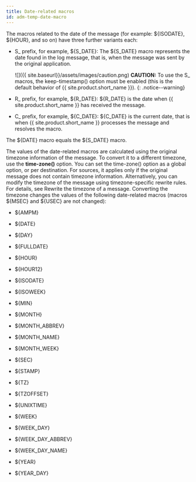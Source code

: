 ```yaml
---
title: Date-related macros
id: adm-temp-date-macro
---
```


The macros related to the date of the message (for example: ${ISODATE},
${HOUR}, and so on) have three further variants each:

- S_ prefix, for example, ${S_DATE}: The ${S_DATE} macro
    represents the date found in the log message, that is, when the
    message was sent by the original application.

    ![]({{ site.baseurl}}/assets/images/caution.png) **CAUTION:**
    To use the S\_ macros, the keep-timestamp() option must be enabled
    (this is the default behavior of {{ site.product.short_name }}).
    {: .notice--warning}

- R_ prefix, for example, ${R_DATE}: ${R_DATE} is the date when
    {{ site.product.short_name }} has received the message.

- C_ prefix, for example, ${C_DATE}: ${C_DATE} is the current
    date, that is when {{ site.product.short_name }} processes the message and resolves
    the macro.

The ${DATE} macro equals the ${S_DATE} macro.

The values of the date-related macros are calculated using the original
timezone information of the message. To convert it to a different
timezone, use the **time-zone()** option. You can set the time-zone()
option as a global option, or per destination. For sources, it applies
only if the original message does not contain timezone information.
Alternatively, you can modify the timezone of the message using
timezone-specific rewrite rules. For details, see
Rewrite the timezone of a message.
Converting the timezone changes the values of the following date-related
macros (macros ${MSEC} and ${USEC} are not changed):

- ${AMPM}

- ${DATE}

- ${DAY}

- ${FULLDATE}

- ${HOUR}

- ${HOUR12}

- ${ISODATE}

- ${ISOWEEK}

- ${MIN}

- ${MONTH}

- ${MONTH_ABBREV}

- ${MONTH_NAME}

- ${MONTH_WEEK}

- ${SEC}

- ${STAMP}

- ${TZ}

- ${TZOFFSET}

- ${UNIXTIME}

- ${WEEK}

- ${WEEK_DAY}

- ${WEEK_DAY_ABBREV}

- ${WEEK_DAY_NAME}

- ${YEAR}

- ${YEAR_DAY}
